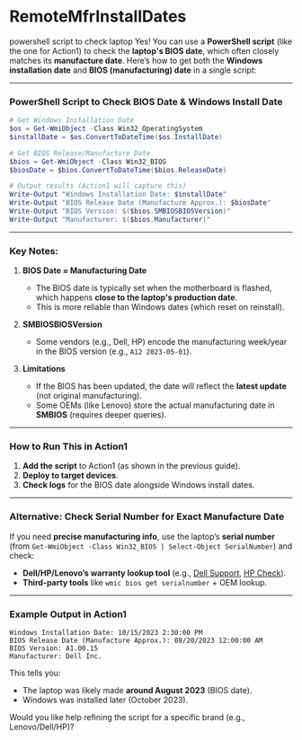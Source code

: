# RemoteMfrInstallDates
powershell script to check laptop 
Yes! You can use a **PowerShell script** (like the one for Action1) to check the **laptop's BIOS date**, which often closely matches its **manufacture date**. Here’s how to get both the **Windows installation date** and **BIOS (manufacturing) date** in a single script:

---

### **PowerShell Script to Check BIOS Date & Windows Install Date**
```powershell
# Get Windows Installation Date
$os = Get-WmiObject -Class Win32_OperatingSystem
$installDate = $os.ConvertToDateTime($os.InstallDate)

# Get BIOS Release/Manufacture Date
$bios = Get-WmiObject -Class Win32_BIOS
$biosDate = $bios.ConvertToDateTime($bios.ReleaseDate)

# Output results (Action1 will capture this)
Write-Output "Windows Installation Date: $installDate"
Write-Output "BIOS Release Date (Manufacture Approx.): $biosDate"
Write-Output "BIOS Version: $($bios.SMBIOSBIOSVersion)"
Write-Output "Manufacturer: $($bios.Manufacturer)"
```

---

### **Key Notes:**
1. **BIOS Date ≈ Manufacturing Date**  
   - The BIOS date is typically set when the motherboard is flashed, which happens **close to the laptop's production date**.  
   - This is more reliable than Windows dates (which reset on reinstall).

2. **SMBIOSBIOSVersion**  
   - Some vendors (e.g., Dell, HP) encode the manufacturing week/year in the BIOS version (e.g., `A12 2023-05-01`).

3. **Limitations**  
   - If the BIOS has been updated, the date will reflect the **latest update** (not original manufacturing).  
   - Some OEMs (like Lenovo) store the actual manufacturing date in **SMBIOS** (requires deeper queries).

---

### **How to Run This in Action1**
1. **Add the script** to Action1 (as shown in the previous guide).  
2. **Deploy to target devices**.  
3. **Check logs** for the BIOS date alongside Windows install dates.

---

### **Alternative: Check Serial Number for Exact Manufacture Date**
If you need **precise manufacturing info**, use the laptop’s **serial number** (from `Get-WmiObject -Class Win32_BIOS | Select-Object SerialNumber`) and check:
- **Dell/HP/Lenovo’s warranty lookup tool** (e.g., [Dell Support](https://www.dell.com/support/), [HP Check](https://support.hp.com/)).  
- **Third-party tools** like `wmic bios get serialnumber` + OEM lookup.

---

### **Example Output in Action1**
```
Windows Installation Date: 10/15/2023 2:30:00 PM  
BIOS Release Date (Manufacture Approx.): 08/20/2023 12:00:00 AM  
BIOS Version: A1.00.15  
Manufacturer: Dell Inc.
```

This tells you:
- The laptop was likely made **around August 2023** (BIOS date).  
- Windows was installed later (October 2023).  

Would you like help refining the script for a specific brand (e.g., Lenovo/Dell/HP)?
